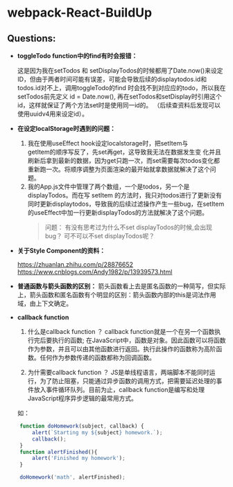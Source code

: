 # webpack-React-BuildUp


## Questions:


+ **toggleTodo function中的find有时会报错：**

	这是因为我在setTodos 和 setDisplayTodos的时候都用了Date.now()来设定ID，但由于两者时间可能有误差，可能会导致后续的displaytodos.id和todos.id对不上，调用toggleTodo的find 时会找不到对应应的todo，所以我在setTodos前先定义 id = Date.now(), 再在setTodos和setDisplay时引用这个id，这样就保证了两个方法set时是使用同一id的。 （后续查资料后发现可以使用uuidv4用来设定id）。



+ **在设定localStorage时遇到的问题：**
  1. 我在使用useEffect hook设定localstorage时，把setItem与	 
     getItem的顺序写反了，先set再get，这导致我无法在数据发生变
     化并且刷新后拿到最新的数据，因为get只跑一次，而set需要每次todos变化都重新跑一次。将顺序调整为页面渲染的最开始就拿数据就解决了这个问题。
  2. 我的App.js文件中管理了两个数组，一个是todos，另一个是  
     displayTodos。而在写 setItem 的方法时，我只对todos进行了更新没有同时更新displaytodos，导致我的后续过滤操作产生一些bug，在setItem的useEffect中加一行更新displayTodos的方法就解决了这个问题。	 
	 > 问题：
	 > 有没有思考过为什么不set displayTodos的时候,会出现bug？ 可不可以不set displayTodos呢？



+ **关于Style Component的资料：**

	https://zhuanlan.zhihu.com/p/28876652	
	https://www.cnblogs.com/Andy1982/p/13939573.html


	

+ **普通函数与箭头函数的区别：**
	箭头函数看上去是匿名函数的一种简写，但实际上，箭头函数和匿名函数有个明显的区别：箭头函数内部的this是词法作用域，由上下文确定。



+ **callback function**

	1. 什么是callback function ？
	callback function就是一个在另一个函数执行完后要执行的函数;
	在JavaScript中，函数是对象。因此函数可以将函数作为参数，并且可以由其他函数进行返回。执行此操作的函数称为高阶函数。任何作为参数传递的函数都称为回调函数。


	2. 为什需要callback function ？
	JS是单线程语言，两端脚本不能同时运行，为了防止阻塞，只能通过异步函数的调用方式，把需要延迟处理的事件放入事件循环队列。目前为止，callback function是编写和处理JavaScript程序异步逻辑的最常用方式。

	如：
```js
	function doHomework(subject, callback) {
		alert(`Starting my ${subject} homework.`);
		callback();
	}
	function alertFinished(){
		alert('Finished my homework');
	}

	doHomework('math', alertFinished);

